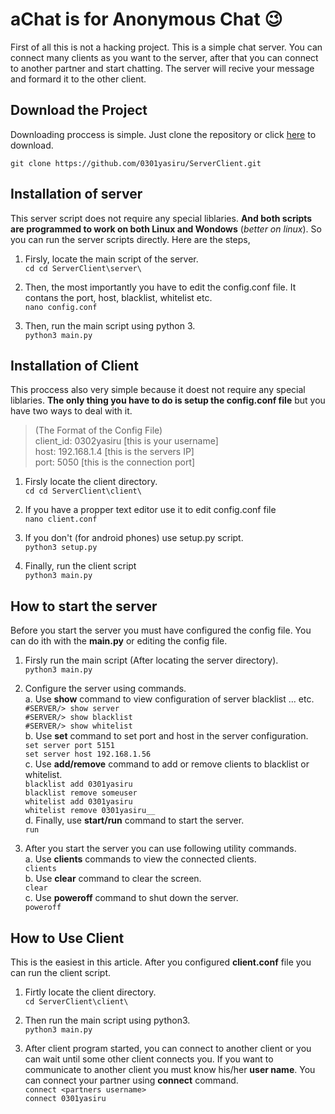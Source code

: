 
# aChat is for Anonymous Chat 😉
First of all this is not a hacking project. This is a simple chat server. You can connect many clients as you want to the server, after that you can connect to another partner and start chatting. The server will recive your message and formard it to the other client.
## Download the Project
Downloading proccess is simple. Just clone the repository or click [here](https://codeload.github.com/0301yasiru/ServerClient/zip/main) to download.

    git clone https://github.com/0301yasiru/ServerClient.git

## Installation of server
This server script does not require any special liblaries. **And both scripts are programmed to work on both Linux and Wondows** (*better on linux*). So you can run the server scripts directly. Here are the steps,

 1. Firsly, locate the main script of the server.<br>
  `cd cd ServerClient\server\`
  
 2. Then, the most importantly you have to edit the config.conf file. It contans the port, host, blacklist, whitelist etc.<br>
  `nano config.conf`

 4. Then, run the main script using python 3.<br>
  `python3 main.py`

## Installation of Client
This proccess also very simple because it doest not require any special liblaries. **The only thing you have to do is setup the config.conf file** but you have two ways to deal with it. 

> (The Format of the Config File)<br>
	client_id: 0302yasiru [this is your username]<br>
	host: 192.168.1.4 [this is the servers IP]<br>
	port: 5050 [this is the connection port]<br>

 1. Firsly locate the client directory.<br>
  `cd cd ServerClient\client\`
  
 2. If you have a propper text editor use it to edit config.conf file<br>
  `nano client.conf`
  
 3. If you don't (for android phones) use setup.py script.<br>
  `python3 setup.py`
  
 4. Finally, run the client script<br>
 `python3 main.py`

## How to start the server
Before you start the server you must have configured the config file. You can do ith with the **main.py** or editing the config file.

 1. Firsly run the main script (After locating the server directory).<br>
 `python3 main.py`
 
 2. Configure the server using commands.<br>
	 a. Use **show** command to view configuration of server blacklist ... etc.<br>
	 `#SERVER/> show server`<br>
	 `#SERVER/> show blacklist`<br>
	 `#SERVER/> show whitelist`<br>
	 b. Use **set** command to set port and host in the server configuration.<br>
	 `set server port 5151`<br>
	 `set server host 192.168.1.56`<br>
	 c. Use **add/remove** command to add or remove clients to blacklist or whitelist.<br>
	 `blacklist add 0301yasiru`<br>
	 `blacklist remove someuser`<br>
	 `whitelist add 0301yasiru`<br>
	 `whitelist remove 0301yasiru__`<br>
	 d. Finally, use **start/run** command to start the server.<br>
	 `run`<br>

 3. After you start the server you can use following utility commands.<br>
	 a. Use **clients** commands to view the connected clients.<br>
	 `clients`<br>
	 b. Use **clear** command to clear the screen.<br>
	 `clear`<br>
	 c. Use **poweroff** command to shut down the server.<br>
	 `poweroff`<br>

## How to Use Client
This is the easiest in this article. After you configured **client.conf** file you can run the client script.

 1. Firtly locate the client directory.<br>
 `cd ServerClient\client\`<br>
 
 2. Then run the main script using python3.<br>
 `python3 main.py`<br>
 
 3. After client program started, you can connect to another client or you can wait until some other client connects you. If you want to communicate to another client you must know his/her **user name**. You can connect your partner using **connect** command.<br> 
 `connect <partners username>`<br>
 `connect 0301yasiru`<br>
